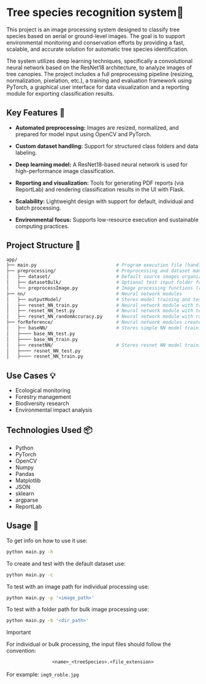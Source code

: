 # Tree species recognition system🌲

This project is an image processing system designed to classify tree species based on aerial or ground-level images. The goal is to support environmental monitoring and conservation efforts by providing a fast, scalable, and accurate solution for automatic tree species identification.

The system utilizes deep learning techniques, specifically a convolutional neural network based on the ResNet18 architecture, to analyze images of tree canopies. The project includes a full preprocessing pipeline (resizing, normalization, pixelation, etc.), a training and evaluation framework using PyTorch, a graphical user interface for data visualization and a reporting module for exporting classification results.

## Key Features 🔧
- **Automated preprocessing:** Images are resized, normalized, and prepared for model input using OpenCV and PyTorch.

- **Custom dataset handling:** Support for structured class folders and data labeling.

- **Deep learning model:** A ResNet18-based neural network is used for high-performance image classification.

- **Reporting and visualization:** Tools for generating PDF reports (via ReportLab) and rendering classification results in the UI with Flask.

- **Scalability:** Lightweight design with support for default, individual and batch processing.

- **Environmental focus:** Supports low-resource execution and sustainable computing practices.

## Project Structure 📁

```bash
app/
├── main.py                             # Program execution file (handles dataset creation, classification and reporting
├── preprocessing/                      # Preprocessing and dataset management modules
│   ├── dataset/                        # Default source images organized by class
│   ├── datasetBulk/                    # Optional test input folder for batch processing
│   └── preprocessImage.py              # Image processing functions (resize, pixelate, etc.)
├── nn/                                 # Neural network modules
│   ├── outputModel/                    # Stores model training and testing classification results
│   ├── resnet_NN_train.py              # Neural network module with training functions
│   ├── resnet_NN_test.py               # Neural network module with testing functions
│   ├── resnet_NN_randomAccuracy.py     # Neural network module with randomAccuracy (not being in use)
├── forReference/                       # Neural network modules created as a reference
│   ├── baseNN/                         # Stores simple NN model training and testing reference functions
│   ├──── base_NN_test.py 
│   ├──── base_NN_train.py 
│   ├── resnetNN/                       # Stores resnet NN model training and testing reference functions
│   ├──── resnet_NN_test.py 
│   ├──── resnet_NN_train.py 

```

## Use Cases 💡
- Ecological monitoring
- Forestry management
- Biodiversity research
- Environmental impact analysis

## Technologies Used 📦

- Python
- PyTorch
- OpenCV
- Numpy
- Pandas
- Matplotlib
- JSON
- sklearn
- argparse
- ReportLab


## Usage 📄

To get info on how to use it use:
```bash
python main.py -h
```

To create and test with the default dataset use:
```bash
python main.py -c
```

To test with an image path for individual processing use: 
```bash
python main.py -p '<image_path>'
```

To test with a folder path for bulk image processing use:
```bash
python main.py -b '<dir_path>'
```

> [!IMPORTANT]  
> For individual or bulk processing, the input files should follow the convention: <br>
> <div align="center"><code>&lt;name&gt;_&lt;treeSpecies&gt;.&lt;file_extension&gt;</code></div> <br>
> For example: <code>img9_roble.jpg</code>